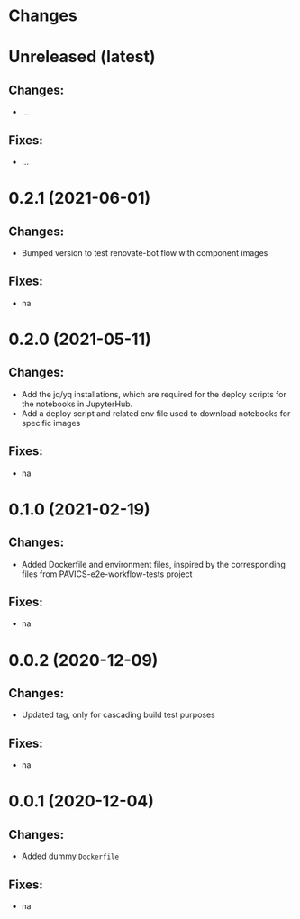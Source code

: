Changes
=======

Unreleased (latest)
===================

Changes:
--------
- ...

Fixes:
------
- ...

0.2.1 (2021-06-01)
===================

Changes:
--------
- Bumped version to test renovate-bot flow with component images

Fixes:
------
- na

0.2.0 (2021-05-11)
===================

Changes:
--------
- Add the jq/yq installations, which are required for the deploy scripts for the notebooks in JupyterHub.
- Add a deploy script and related env file used to download notebooks for specific images

Fixes:
------
- na

0.1.0 (2021-02-19)
===================

Changes:
--------
- Added Dockerfile and environment files, inspired by the corresponding files from PAVICS-e2e-workflow-tests project

Fixes:
------
- na

0.0.2 (2020-12-09)
===================

Changes:
--------
- Updated tag, only for cascading build test purposes

Fixes:
------
- na

0.0.1 (2020-12-04)
===================

Changes:
--------
- Added dummy `Dockerfile`

Fixes:
------
- na
